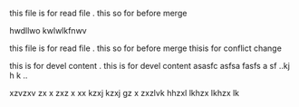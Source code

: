 
this  file is for read file . this so for before merge

hwdllwo 
kwlwlkfnwv

this  file is for read file . this so for before merge thisis for 
conflict change 

this is for devel  content . this is for devel content 
asasfc
asfsa
fasfs
a
sf
..kj h k
..


xzvzxv zx x zxz  x xx  kzxj kzxj gz x
zxzlvk hhzxl lkhzx lkhzx lk
